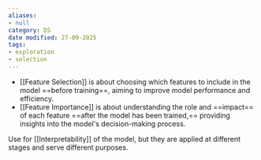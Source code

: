 ```yaml
---
aliases:
- null
category: DS
date modified: 27-09-2025
tags:
- exploration
- selection
---
```

- [[Feature Selection]] is about choosing which features to include in the model ==before training==, aiming to improve model performance and efficiency.
- [[Feature Importance]] is about understanding the role and ==impact== of each feature ==after the model has been trained,== providing insights into the model's decision-making process.

Use for [[Interpretability]] of the model, but they are applied at different stages and serve different purposes.
